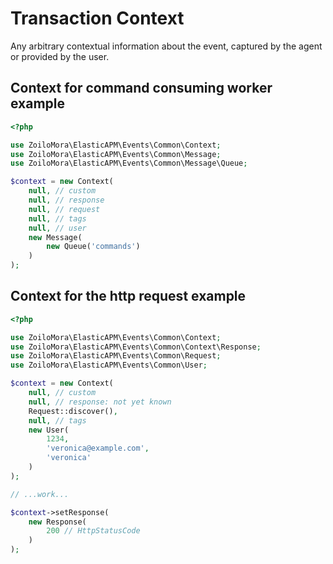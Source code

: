 # Transaction Context

Any arbitrary contextual information about the event, captured by the agent or provided by the user.

## Context for command consuming worker example

```php
<?php

use ZoiloMora\ElasticAPM\Events\Common\Context;
use ZoiloMora\ElasticAPM\Events\Common\Message;
use ZoiloMora\ElasticAPM\Events\Common\Message\Queue;

$context = new Context(
    null, // custom
    null, // response
    null, // request
    null, // tags
    null, // user
    new Message(
        new Queue('commands')
    )
);
```

## Context for the http request example

```php
<?php

use ZoiloMora\ElasticAPM\Events\Common\Context;
use ZoiloMora\ElasticAPM\Events\Common\Context\Response;
use ZoiloMora\ElasticAPM\Events\Common\Request;
use ZoiloMora\ElasticAPM\Events\Common\User;

$context = new Context(
    null, // custom
    null, // response: not yet known
    Request::discover(),
    null, // tags
    new User(
        1234,
        'veronica@example.com',
        'veronica'
    )
);

// ...work...

$context->setResponse(
    new Response(
        200 // HttpStatusCode
    )
);
```
